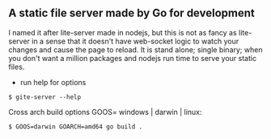 ## A static file server made by Go for development

I named it after lite-server made in nodejs, but this is not as fancy as lite-server in a sense that it doesn't have web-socket logic to watch your changes
and cause the page to reload. It is stand alone; single binary; when you don't want a million packages and nodejs run time to serve your static files.


- run help for options
```
$ gite-server --help  
```


Cross arch build options GOOS= windows | darwin | linux:
```
$ GOOS=darwin GOARCH=amd64 go build .
```

